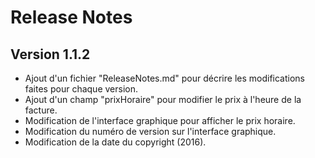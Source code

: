 # Release Notes

## Version 1.1.2

- Ajout d'un fichier "ReleaseNotes.md" pour décrire les modifications faites pour chaque version.
- Ajout d'un champ "prixHoraire" pour modifier le prix à l'heure de la facture.
- Modification de l'interface graphique pour afficher le prix horaire.
- Modification du numéro de version sur l'interface graphique.
- Modification de la date du copyright (2016).